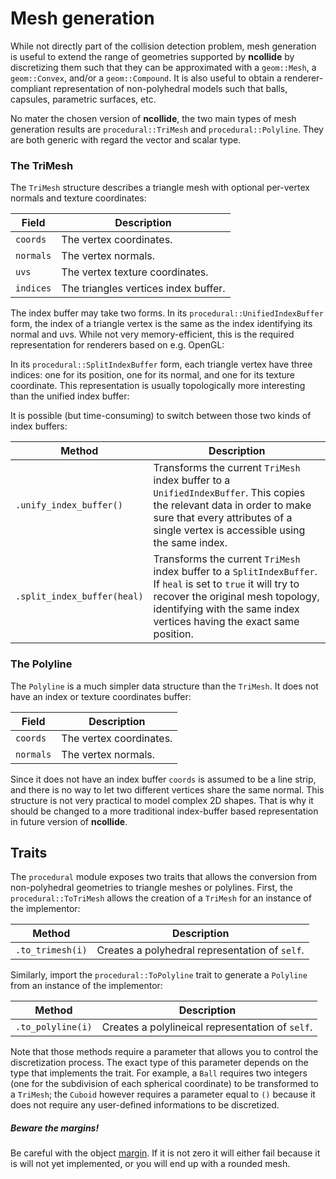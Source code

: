 # Mesh generation

While not directly part of the collision detection problem, mesh generation is
useful to extend the range of geometries supported by **ncollide** by
discretizing them such that they can be approximated with a `geom::Mesh`, a
`geom::Convex`, and/or a `geom::Compound`. It is also useful to obtain a
renderer-compliant representation of non-polyhedral models such that balls,
capsules, parametric surfaces, etc.


No mater the chosen version of **ncollide**, the two main types of mesh
generation results are `procedural::TriMesh` and `procedural::Polyline`. They
are both generic with regard the vector and scalar type.

### The TriMesh
The `TriMesh` structure describes a triangle mesh with optional per-vertex
normals and texture coordinates:


| Field     | Description                          |
|--         | --                                   |
| `coords`  | The vertex coordinates.              |
| `normals` | The vertex normals.                  |
| `uvs`     | The vertex texture coordinates.      |
| `indices` | The triangles vertices index buffer. |

The index buffer may take two forms. In its `procedural::UnifiedIndexBuffer`
form, the index of a triangle vertex is the same as the index identifying its
normal and uvs. While not very memory-efficient, this is the required
representation for renderers based on e.g. OpenGL:



In its `procedural::SplitIndexBuffer` form, each triangle vertex have three
indices: one for its position, one for its normal, and one for its texture
coordinate. This representation is usually topologically more interesting than
the unified index buffer:



It is possible (but time-consuming) to switch between those two kinds of index
buffers:

| Method                  | Description                     |
|--                       | --                              |
| `.unify_index_buffer()` | Transforms the current `TriMesh` index buffer to a `UnifiedIndexBuffer`. This copies the relevant data in order to make sure that every attributes of a single vertex is accessible using the same index. |
| `.split_index_buffer(heal)` | Transforms the current `TriMesh` index buffer to a `SplitIndexBuffer`. If `heal` is set to `true` it will try to recover the original mesh topology, identifying with the same index vertices having the exact same position. |


### The Polyline

The `Polyline` is a much simpler data structure than the `TriMesh`. It does not
have an index or texture coordinates buffer:

| Field     | Description             |
|--         | --                      |
| `coords`  | The vertex coordinates. |
| `normals` | The vertex normals.     |

Since it does not have an index buffer `coords` is assumed to be a line strip,
and there is no way to let two different vertices share the same normal. This
structure is not very practical to model complex 2D shapes. That is why it
should be changed to a more traditional index-buffer based representation in
future version of **ncollide**.


## Traits

The `procedural` module exposes two traits that allows the conversion from
non-polyhedral geometries to triangle meshes or polylines. First, the
`procedural::ToTriMesh` allows the creation of a `TriMesh` for an instance of
the implementor:

| Method           | Description                                    |
|--                | --                                             |
| `.to_trimesh(i)` | Creates a polyhedral representation of `self`. |

Similarly, import the `procedural::ToPolyline` trait to generate a `Polyline`
from an instance of the implementor:

| Method            | Description                                      |
|--                 | --                                               |
| `.to_polyline(i)` | Creates a polylineical representation of `self`. |

Note that those methods require a parameter that allows you to control the
discretization process. The exact type of this parameter depends on the type
that implements the trait. For example, a `Ball` requires two integers (one for
the subdivision of each spherical coordinate) to be transformed to a `TriMesh`;
the `Cuboid` however requires a parameter equal to `()` because it does not
require any user-defined informations to be discretized.

##### Beware the margins!

Be careful with the object
[margin](../geometric_representations/README.html#Margins). If it is not zero
it will either fail because it is will not yet implemented, or you will end up
with a rounded mesh.
